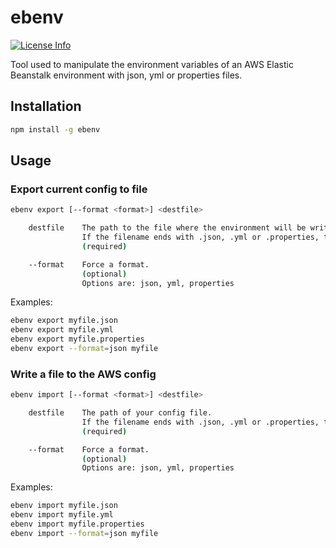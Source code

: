 # ebenv

[![License Info](http://img.shields.io/badge/license-The%20MIT%20License-brightgreen.svg)](https://github.com/vdurmont/ebenv/blob/master/LICENSE.md)

Tool used to manipulate the environment variables of an AWS Elastic Beanstalk environment with json, yml or properties files.

## Installation

```bash
npm install -g ebenv
```

## Usage

### Export current config to file

```bash
ebenv export [--format <format>] <destfile>

    destfile    The path to the file where the environment will be written.
                If the filename ends with .json, .yml or .properties, the corresponding format will be used when writing the file.
                (required)

    --format    Force a format.
                (optional)
                Options are: json, yml, properties  
```

Examples:

```bash
ebenv export myfile.json
ebenv export myfile.yml
ebenv export myfile.properties
ebenv export --format=json myfile
```

### Write a file to the AWS config

```bash
ebenv import [--format <format>] <destfile>

    destfile    The path of your config file.
                If the filename ends with .json, .yml or .properties, the corresponding format will be used when reading the file.
                (required)

    --format    Force a format.
                (optional)
                Options are: json, yml, properties  
```

Examples:

```bash
ebenv import myfile.json
ebenv import myfile.yml
ebenv import myfile.properties
ebenv import --format=json myfile
```

